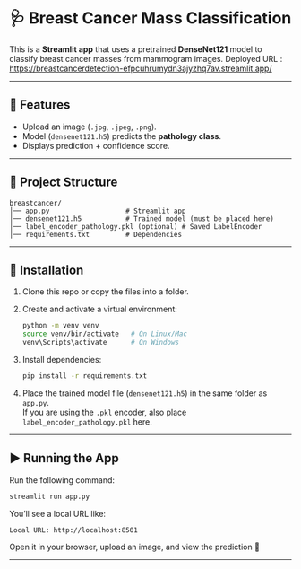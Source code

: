 # 🩺 Breast Cancer Mass Classification

This is a **Streamlit app** that uses a pretrained **DenseNet121** model to classify breast cancer masses from mammogram images.
Deployed URL : https://breastcancerdetection-efpcuhrumydn3ajyzhq7av.streamlit.app/

---

## 🚀 Features
- Upload an image (`.jpg`, `.jpeg`, `.png`).
- Model (`densenet121.h5`) predicts the **pathology class**.
- Displays prediction + confidence score.

---

## 📂 Project Structure
```
breastcancer/
│── app.py                   # Streamlit app
│── densenet121.h5           # Trained model (must be placed here)
│── label_encoder_pathology.pkl (optional) # Saved LabelEncoder
│── requirements.txt         # Dependencies
```

---

## 🔧 Installation

1. Clone this repo or copy the files into a folder.

2. Create and activate a virtual environment:
   ```bash
   python -m venv venv
   source venv/bin/activate   # On Linux/Mac
   venv\Scripts\activate      # On Windows
   ```

3. Install dependencies:
   ```bash
   pip install -r requirements.txt
   ```

4. Place the trained model file (`densenet121.h5`) in the same folder as `app.py`.  
   If you are using the `.pkl` encoder, also place `label_encoder_pathology.pkl` here.

---

## ▶️ Running the App
Run the following command:
```bash
streamlit run app.py
```

You’ll see a local URL like:
```
Local URL: http://localhost:8501
```

Open it in your browser, upload an image, and view the prediction 🎉

---

